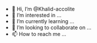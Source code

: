 - 👋 Hi, I’m @Khalid-accolite
- 👀 I’m interested in ...
- 🌱 I’m currently learning ...
- 💞️ I’m looking to collaborate on ...
- 📫 How to reach me ...

<!---
Khalid-accolite/Khalid-accolite is a ✨ special ✨ repository because its `README.md` (this file) appears on your GitHub profile.
You can click the Preview link to take a look at your changes.
--->
